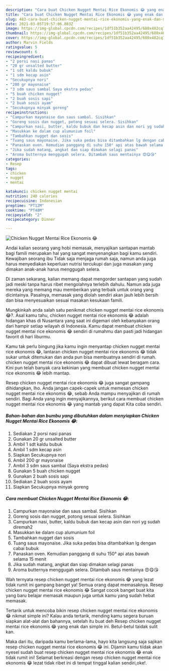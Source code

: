 ```yaml
---
description: "Cara buat Chicken Nugget Mentai Rice Ekonomis 😂 yang enak dan Mudah Dibuat"
title: "Cara buat Chicken Nugget Mentai Rice Ekonomis 😂 yang enak dan Mudah Dibuat"
slug: 483-cara-buat-chicken-nugget-mentai-rice-ekonomis-yang-enak-dan-mudah-dibuat
date: 2021-03-05T19:57:06.803Z
image: https://img-global.cpcdn.com/recipes/1df51b352aa42495/680x482cq70/chicken-nugget-mentai-rice-ekonomis-😂-foto-resep-utama.jpg
thumbnail: https://img-global.cpcdn.com/recipes/1df51b352aa42495/680x482cq70/chicken-nugget-mentai-rice-ekonomis-😂-foto-resep-utama.jpg
cover: https://img-global.cpcdn.com/recipes/1df51b352aa42495/680x482cq70/chicken-nugget-mentai-rice-ekonomis-😂-foto-resep-utama.jpg
author: Marvin Fields
ratingvalue: 5
reviewcount: 6
recipeingredient:
- "2 porsi nasi panas"
- "20 gr unsalted butter"
- "1 sdt kaldu bubuk"
- "1 sdm kecap asin"
- "Secukupnya nori"
- "200 gr mayonaise"
- "3 sdm saus sambal Saya ekstra pedas"
- "5 buah chicken nugget"
- "2 buah sosis sapi"
- "2 buah sosis ayam"
- "Secukupnya minyak goreng"
recipeinstructions:
- "Campurkan mayonaise dan saus sambal. Sisihkan"
- "Goreng sosis dan nugget, potong sesuai selera. Sisihkan"
- "Campurkan nasi, butter, kaldu bubuk dan kecap asin dan nori yg sudah diremah2"
- "Masukkan ke dalam cup alumunium foil"
- "Tambahkan nugget dan sosis"
- "Tuang saus mayonaise. Jika suka pedas bisa ditambahkan lg dengan cabai bubuk"
- "Panaskan oven. Kemudian panggang di suhu 150° api atas bawah selama 15 menit"
- "Jika sudah matang, angkat dan siap dimakan selagi panas"
- "Aroma butternya menggugah selera. Ditambah saus mentainya 😍😋😘"
categories:
- Resep
tags:
- chicken
- nugget
- mentai

katakunci: chicken nugget mentai 
nutrition: 240 calories
recipecuisine: Indonesian
preptime: "PT12M"
cooktime: "PT48M"
recipeyield: "2"
recipecategory: Dinner

---
```



![Chicken Nugget Mentai Rice Ekonomis 😂](https://img-global.cpcdn.com/recipes/1df51b352aa42495/680x482cq70/chicken-nugget-mentai-rice-ekonomis-😂-foto-resep-utama.jpg)

Andai kalian seorang yang hobi memasak, menyajikan santapan mantab bagi famili merupakan hal yang sangat menyenangkan bagi kamu sendiri. Kewajiban seorang ibu Tidak saja menjaga rumah saja, namun anda juga harus menyediakan keperluan nutrisi tercukupi dan juga masakan yang dimakan anak-anak harus menggugah selera.

Di zaman  sekarang, kalian memang dapat mengorder santapan yang sudah jadi meski tanpa harus ribet mengolahnya terlebih dahulu. Namun ada juga mereka yang memang mau memberikan yang terbaik untuk orang yang dicintainya. Pasalnya, memasak yang diolah sendiri akan jauh lebih bersih dan bisa menyesuaikan sesuai masakan kesukaan famili. 



Mungkinkah anda salah satu penikmat chicken nugget mentai rice ekonomis 😂?. Asal kamu tahu, chicken nugget mentai rice ekonomis 😂 adalah hidangan khas di Nusantara yang saat ini digemari oleh kebanyakan orang dari hampir setiap wilayah di Indonesia. Kamu dapat membuat chicken nugget mentai rice ekonomis 😂 sendiri di rumahmu dan pasti jadi hidangan favorit di hari liburmu.

Kamu tak perlu bingung jika kamu ingin menyantap chicken nugget mentai rice ekonomis 😂, lantaran chicken nugget mentai rice ekonomis 😂 tidak sukar untuk ditemukan dan anda pun bisa membuatnya sendiri di rumah. chicken nugget mentai rice ekonomis 😂 dapat dibuat lewat beragam cara. Kini pun telah banyak cara kekinian yang membuat chicken nugget mentai rice ekonomis 😂 lebih mantap.

Resep chicken nugget mentai rice ekonomis 😂 juga sangat gampang dihidangkan, lho. Anda jangan capek-capek untuk memesan chicken nugget mentai rice ekonomis 😂, sebab Anda mampu menyajikan di rumah sendiri. Bagi Anda yang ingin menyajikannya, berikut cara membuat chicken nugget mentai rice ekonomis 😂 yang mantab yang dapat Kita coba sendiri.

<!--inarticleads1-->

##### Bahan-bahan dan bumbu yang dibutuhkan dalam menyiapkan Chicken Nugget Mentai Rice Ekonomis 😂:

1. Sediakan 2 porsi nasi panas
1. Gunakan 20 gr unsalted butter
1. Ambil 1 sdt kaldu bubuk
1. Ambil 1 sdm kecap asin
1. Siapkan Secukupnya nori
1. Ambil 200 gr mayonaise
1. Ambil 3 sdm saus sambal (Saya ekstra pedas)
1. Gunakan 5 buah chicken nugget
1. Gunakan 2 buah sosis sapi
1. Sediakan 2 buah sosis ayam
1. Siapkan Secukupnya minyak goreng




<!--inarticleads2-->

##### Cara membuat Chicken Nugget Mentai Rice Ekonomis 😂:

1. Campurkan mayonaise dan saus sambal. Sisihkan
1. Goreng sosis dan nugget, potong sesuai selera. Sisihkan
1. Campurkan nasi, butter, kaldu bubuk dan kecap asin dan nori yg sudah diremah2
1. Masukkan ke dalam cup alumunium foil
1. Tambahkan nugget dan sosis
1. Tuang saus mayonaise. Jika suka pedas bisa ditambahkan lg dengan cabai bubuk
1. Panaskan oven. Kemudian panggang di suhu 150° api atas bawah selama 15 menit
1. Jika sudah matang, angkat dan siap dimakan selagi panas
1. Aroma butternya menggugah selera. Ditambah saus mentainya 😍😋😘




Wah ternyata resep chicken nugget mentai rice ekonomis 😂 yang lezat tidak rumit ini gampang banget ya! Semua orang dapat memasaknya. Resep chicken nugget mentai rice ekonomis 😂 Sangat cocok banget buat kita yang baru belajar memasak maupun juga untuk kamu yang sudah hebat memasak.

Tertarik untuk mencoba bikin resep chicken nugget mentai rice ekonomis 😂 nikmat simple ini? Kalau anda tertarik, mending kamu segera buruan siapkan alat-alat dan bahannya, setelah itu buat deh Resep chicken nugget mentai rice ekonomis 😂 yang enak dan simple ini. Betul-betul taidak sulit kan. 

Maka dari itu, daripada kamu berlama-lama, hayo kita langsung saja sajikan resep chicken nugget mentai rice ekonomis 😂 ini. Dijamin kamu tiidak akan nyesel sudah buat resep chicken nugget mentai rice ekonomis 😂 enak tidak rumit ini! Selamat berkreasi dengan resep chicken nugget mentai rice ekonomis 😂 lezat tidak ribet ini di tempat tinggal kalian sendiri,oke!.

